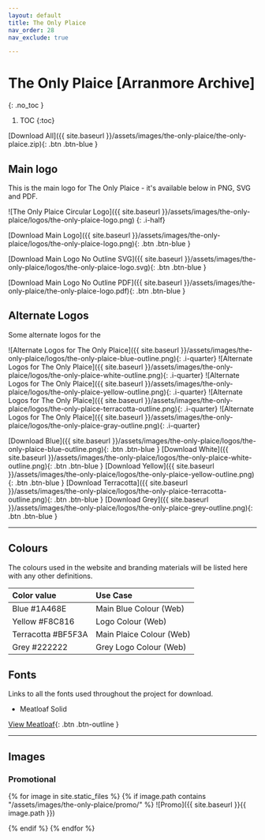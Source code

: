 ```yaml
---
layout: default
title: The Only Plaice
nav_order: 28
nav_exclude: true

---
```


# The Only Plaice [Arranmore Archive]
{: .no_toc }

1. TOC
{:toc}

[Download All]({{ site.baseurl }}/assets/images/the-only-plaice/the-only-plaice.zip){: .btn .btn-blue }

## Main logo

This is the main logo for The Only Plaice - it's available below in PNG, SVG and PDF.

![The Only Plaice Circular Logo]({{ site.baseurl }}/assets/images/the-only-plaice/logos/the-only-plaice-logo.png)
{: .i-half}

[Download Main Logo]({{ site.baseurl }}/assets/images/the-only-plaice/logos/the-only-plaice-logo.png){: .btn .btn-blue }

[Download Main Logo No Outline SVG]({{ site.baseurl }}/assets/images/the-only-plaice/logos/the-only-plaice-logo.svg){: .btn .btn-blue }

[Download Main Logo No Outline PDF]({{ site.baseurl }}/assets/images/the-only-plaice/the-only-plaice-logo.pdf){: .btn .btn-blue }

## Alternate Logos

Some alternate logos for the

![Alternate Logos for The Only Plaice]({{ site.baseurl }}/assets/images/the-only-plaice/logos/the-only-plaice-blue-outline.png){: .i-quarter}
![Alternate Logos for The Only Plaice]({{ site.baseurl }}/assets/images/the-only-plaice/logos/the-only-plaice-white-outline.png){: .i-quarter}
![Alternate Logos for The Only Plaice]({{ site.baseurl }}/assets/images/the-only-plaice/logos/the-only-plaice-yellow-outline.png){: .i-quarter}
![Alternate Logos for The Only Plaice]({{ site.baseurl }}/assets/images/the-only-plaice/logos/the-only-plaice-terracotta-outline.png){: .i-quarter}
![Alternate Logos for The Only Plaice]({{ site.baseurl }}/assets/images/the-only-plaice/logos/the-only-plaice-gray-outline.png){: .i-quarter}

[Download Blue]({{ site.baseurl }}/assets/images/the-only-plaice/logos/the-only-plaice-blue-outline.png){: .btn .btn-blue }
[Download White]({{ site.baseurl }}/assets/images/the-only-plaice/logos/the-only-plaice-white-outline.png){: .btn .btn-blue }
[Download Yellow]({{ site.baseurl }}/assets/images/the-only-plaice/logos/the-only-plaice-yellow-outline.png){: .btn .btn-blue }
[Download Terracotta]({{ site.baseurl }}/assets/images/the-only-plaice/logos/the-only-plaice-terracotta-outline.png){: .btn .btn-blue }
[Download Grey]({{ site.baseurl }}/assets/images/the-only-plaice/logos/the-only-plaice-grey-outline.png){: .btn .btn-blue }

---

## Colours

The colours used in the website and branding materials will be listed here with any other definitions.

| Color value    | Use Case  | 
|:---------------|:---------------------|
| <span class="d-inline-block p-2 mr-1 v-align-middle" style="background-color:#1A468E" ></span> Blue #1A468E | Main Blue Colour (Web) |
| <span class="d-inline-block p-2 mr-1 v-align-middle" style="background-color:#F8C816" ></span> Yellow #F8C816 | Logo Colour (Web) |
| <span class="d-inline-block p-2 mr-1 v-align-middle" style="background-color:#BF5F3A" ></span> Terracotta #BF5F3A | Main Plaice Colour (Web) |
| <span class="d-inline-block p-2 mr-1 v-align-middle" style="background-color:#222222" ></span> Grey #222222 | Grey Logo Colour (Web) |

## Fonts

Links to all the fonts used throughout the project for download.

* Meatloaf Solid

[View Meatloaf](https://www.freefonts.io/meatloaf-font-free/){: .btn .btn-outline }

---

## Images

### Promotional

{% for image in site.static_files %}
{% if image.path contains "/assets/images/the-only-plaice/promo/" %}
![Promo]({{ site.baseurl }}{{ image.path }})
<!-- {: .i-half} -->
{% endif %}
{% endfor %}